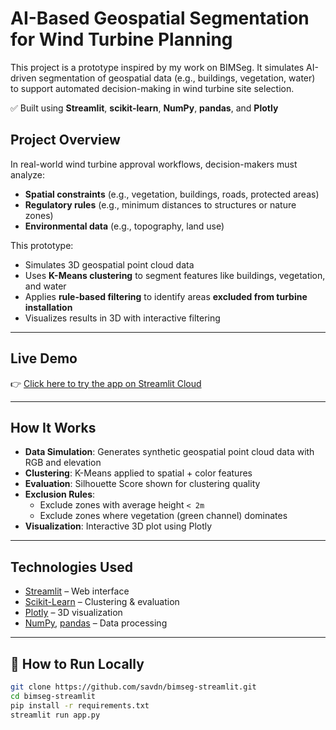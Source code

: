 # AI-Based Geospatial Segmentation for Wind Turbine Planning
This project is a prototype inspired by my work on BIMSeg. It simulates AI-driven segmentation of geospatial data (e.g., buildings, vegetation, water) to support automated decision-making in wind turbine site selection.

✅ Built using **Streamlit**, **scikit-learn**, **NumPy**, **pandas**, and **Plotly**

## Project Overview

In real-world wind turbine approval workflows, decision-makers must analyze:
- **Spatial constraints** (e.g., vegetation, buildings, roads, protected areas)
- **Regulatory rules** (e.g., minimum distances to structures or nature zones)
- **Environmental data** (e.g., topography, land use)

This prototype:
- Simulates 3D geospatial point cloud data
- Uses **K-Means clustering** to segment features like buildings, vegetation, and water
- Applies **rule-based filtering** to identify areas **excluded from turbine installation**
- Visualizes results in 3D with interactive filtering

---

## Live Demo

👉 [Click here to try the app on Streamlit Cloud]([https://YOUR-STREAMLIT-LINK-HERE](https://bimseg-app-wwdbdht2yxdcgrsaabwlkt.streamlit.app/))

---

## How It Works

- **Data Simulation**: Generates synthetic geospatial point cloud data with RGB and elevation
- **Clustering**: K-Means applied to spatial + color features
- **Evaluation**: Silhouette Score shown for clustering quality
- **Exclusion Rules**:
  - Exclude zones with average height `< 2m`
  - Exclude zones where vegetation (green channel) dominates
- **Visualization**: Interactive 3D plot using Plotly

---

## Technologies Used

- [Streamlit](https://streamlit.io/) – Web interface
- [Scikit-Learn](https://scikit-learn.org/) – Clustering & evaluation
- [Plotly](https://plotly.com/python/) – 3D visualization
- [NumPy](https://numpy.org/), [pandas](https://pandas.pydata.org/) – Data processing

---

## 📁 How to Run Locally

```bash
git clone https://github.com/savdn/bimseg-streamlit.git
cd bimseg-streamlit
pip install -r requirements.txt
streamlit run app.py
